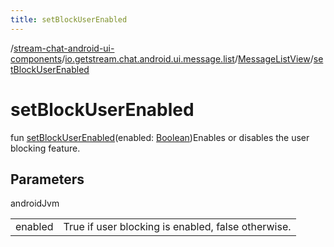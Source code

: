 ```yaml
---
title: setBlockUserEnabled
---
```

/[stream-chat-android-ui-components](../../index.md)/[io.getstream.chat.android.ui.message.list](../index.md)/[MessageListView](index.md)/[setBlockUserEnabled](setBlockUserEnabled.md)  
  
  
  
# setBlockUserEnabled  
fun [setBlockUserEnabled](setBlockUserEnabled.md)(enabled: [Boolean](https://kotlinlang.org/api/latest/jvm/stdlib/kotlin/-boolean/index.html))Enables or disables the user blocking feature.  
  
## Parameters  
  
androidJvm  
  
| | |
|---|---|
| <a name="io.getstream.chat.android.ui.message.list/MessageListView/setBlockUserEnabled/#kotlin.Boolean/PointingToDeclaration/"></a>enabled| <a name="io.getstream.chat.android.ui.message.list/MessageListView/setBlockUserEnabled/#kotlin.Boolean/PointingToDeclaration/"></a>True if user blocking is enabled, false otherwise.|
  

